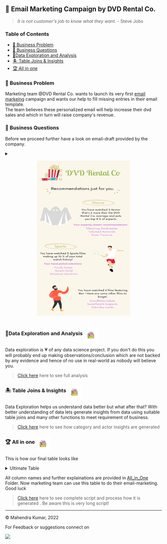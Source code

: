 ## 📧 Email Marketing Campaign by DVD Rental Co.
> *It is not customer's job to know what they want.* 
>                                   - Steve Jobs

### Table of Contents
  - [📀 Business Problem](#📀-business-problem)
  - [🙋 Business Questions](#-business-questions)
  - [🔎Data Exploration and Analysis](#data-exploration-and-analysis)
  - [🏝️ Table Joins & Insights](#️-table-joins--insights)
  - [🏆 All in one](#-all-in-one)

### 📀 Business Problem 

Marketing team @DVD Rental Co. wants to launch its very first [email markeing][1] campaign and wants our help to fill missing entries in their email template. <br>
The team believes these personalized email will help increase their dvd sales and which in turn will raise company's revenue. 

[1]: https://en.wikipedia.org/wiki/Email_marketing "Email marketing is the act of sending a commercial message, typically to a group of people, using email. "


### 🙋 Business Questions

Before we proceed further have a look on email-draft  provided by the company. 

<details>
<summary><p align="center">
<img src="./Images/poster_1.svg" height=500 width=300 >
</p></summary>

<br><br>


<p align="center">
<img src="./Images/requirements.gif" height=400 width=300 ></p>

>**Question 1** What are **top 2 movie categories** based on total movies rented by customer in each category and also **how many movies** customer has watched in each category? 

>**Question 2** For **topmost** category provide following additional insights? 

 >- **How many more films** customer has watched compared to average number of movies rented by all customers in this category? 
 >-  Where does the customer stands in terms of **top x%** compared to all other customer in this category? 
 >-  what are **top 3 movie-recommendations** ( that customer has not seen yet ) you will give to customer in this category based on total customer rental count of each movie in this category? 

>**Question 3** For **seond topmost** category provide following additional insights? 
 >-  What **percentage(%)** does this category makes up to total number of movies watched by the customer in all categories?
 >- what are **top 3 movie-recommendations** ( that customer has not seen yet ) you will give to customer in this category based on total customer rental count of each movie in this category? 

>**Question 4** **Actor recommendation**
>- **Which actor** is featured most in customer rental history of movies? 
>- **How many films featuring** this actor has been watched by customer? 
>- what are **top 3 films featuring** the same actor which are not watched by customer? 

<details>
<summary><u>🏷️ Additional Remarks for Edge Cases :</u></summary>

>* While choosing top 2 categories if there is a tie between 2nd topmost and its next category choose the category which comes first in alphabetical order.
>* Similarly , for movie recommendation , in case of tie between top 3 and next movie ,  choose the movie which come first in alphabetical order.
>* Again, for most featured actor, if there is ties between two actor, choose the actor whose name comes first in alphabetical order. 
>* If for a customer , top 3 recommendations are not available ( either for actor movie recommendation or for movie-recommendation in top 2 categories ) marketing team is happy with at least 1 movie. 
>* But in case if that is also not available then mark the customer as red-flag . make sure you flag for all 3 different types of movie-recommendations ( movie, top category, second top category) seperatly in different different column. 
</details>

</details>

### 🔎Data Exploration and Analysis [<img src="./Images/folder.gif" align=middle width=45 height=45>](./Exploratory%20Data%20Analysis/ "Go to folder to see full analysis") 

Data exploration is 💗 of any data science project. If you don't do this you will probably end up making observations/conclusion which are not backed by any evidence and hence of no use in real-world as nobody will believe you. 

> [Click here](./Exploratory%20Data%20Analysis/) here to see full analysis 

### 🏝️ Table Joins & Insights [<img src="./Images/folder.gif" align=middle width=45 height=45>](./Table%20Joins%20%26%20Insights/ "Go to folder to see detailed Insights") 

Data Exploration helps us understand data better but what after that? With better understanding of data lets generate insights from data using suitable table joins and many other functions to meet requirement of business. 

> [Click here](./Table%20Joins%20%26%20Insights/) here to see how category and actor insights are generated 

### 🏆 All in one [<img src="./Images/folder.gif" align=middle width=45 height=45>](./All_in_one/ "See Full Script") 

This is how our final table looks like 

<details>
<summary>Ultimate Table</summary>

| customer_id | cat_1    | cat_1_rec_1         | cat_1_rec_2       | cat_1_rec_3       | cat_1_insight                                                                                               | cat_2     | cat_2_rec_1    | cat_2_rec_2    | cat_2_rec_3         | cat_2_insight                                                                  | actor_name     | actor_insight                                                                     | actor_rec_1       | actor_rec_2           | actor_rec_3            |
| ----------- | -------- | ------------------- | ----------------- | ----------------- | ----------------------------------------------------------------------------------------------------------- | --------- | -------------- | -------------- | ------------------- | ------------------------------------------------------------------------------ | -------------- | --------------------------------------------------------------------------------- | ----------------- | --------------------- | ---------------------- |
| 1           | Classics | TIMBERLAND SKY      | GILMORE BOILED    | VOYAGE LEGALLY    | You have watched 6 Classics that"s 4 more than the DVD Rental Co. average and puts you top 1 % of experts.  | Comedy    | ZORRO ARK      | CAT CONEHEADS  | OPERATION OPERATION | You have watched 5 Comedy films making up 16 % of your total watch history!    | VAL BOLGER     | You have watched 6 films featuring Val ! Here are some other films to binge!.     | PRIMARY GLASS     | ALASKA PHANTOM        | METROPOLIS COMA        |
| 2           | Sports   | GLEAMING JAWBREAKER | TALENTED HOMICIDE | ROSES TREASURE    | You have watched 5 Sports that"s 3 more than the DVD Rental Co. average and puts you top 3 % of experts.    | Classics  | FROST HEAD     | GILMORE BOILED | VOYAGE LEGALLY      | You have watched 4 Classics films making up 15 % of your total watch history!  | GINA DEGENERES | You have watched 5 films featuring Gina ! Here are some other films to binge!.    | GOODFELLAS SALUTE | WIFE TURN             | DOGMA FAMILY           |
| 3           | Action   | RUGRATS SHAKESPEARE | SUSPECTS QUILLS   | HANDICAP BOONDOCK | You have watched 4 Action that"s 2 more than the DVD Rental Co. average and puts you top 5 % of experts.    | Animation | JUGGLER HARDLY | DOGMA FAMILY   | STORM HAPPINESS     | You have watched 3 Animation films making up 12 % of your total watch history! | JAYNE NOLTE    | You have watched 4 films featuring Jayne ! Here are some other films to binge!.   | ENGLISH BULWORTH  | SWEETHEARTS SUSPECTS  | DANCING FEVER          |
| 4           | Horror   | PULP BEVERLY        | FAMILY SWEET      | SWARM GOLD        | You have watched 3 Horror that"s 2 more than the DVD Rental Co. average and puts you top 8 % of experts.    | Comedy    | ZORRO ARK      | CAT CONEHEADS  | CLOSER BANG         | You have watched 2 Comedy films making up 9 % of your total watch history!     | WALTER TORN    | You have watched 4 films featuring Walter ! Here are some other films to binge!.  | HOBBIT ALIEN      | WITCHES PANIC         | CURTAIN VIDEOTAPE      |
| 5           | Classics | TIMBERLAND SKY      | FROST HEAD        | GILMORE BOILED    | You have watched 7 Classics that"s 5 more than the DVD Rental Co. average and puts you top 1 % of experts.  | Animation | JUGGLER HARDLY | DOGMA FAMILY   | STORM HAPPINESS     | You have watched 6 Animation films making up 16 % of your total watch history! | KARL BERRY     | You have watched 4 films featuring Karl ! Here are some other films to binge!.    | VIRGINIAN PLUTO   | STAGECOACH ARMAGEDDON | TELEMARK HEARTBREAKERS |

</details>

All column names and further explainations are provided in [All_in_One](All_in_one) Folder.
Now marketing team can use this table to do their email-marketing. Good luck 

> [Click here](./all_in_one_script.sql) here to see complete script and process how it is generated . Be aware this is very long script!

---

©️ Mahendra Kumar, 2022

For Feedback or suggestions connect on

[<img src="https://img.shields.io/badge/LinkedIn-0077B5?style=for-the-badge&logo=linkedin&logoColor=white">](https://www.linkedin.com/in/kumar-mahendra/ "Mahendra Kumar")

























